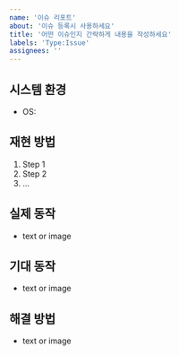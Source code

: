 ```yaml
---
name: '이슈 리포트'
about: '이슈 등록시 사용하세요'
title: '어떤 이슈인지 간략하게 내용을 작성하세요'
labels: 'Type:Issue'
assignees: ''
---
```


## 시스템 환경
- OS:

## 재현 방법
1. Step 1
2. Step 2
3. ...


## 실제 동작
* text or image

## 기대 동작
* text or image

## 해결 방법
* text or image
